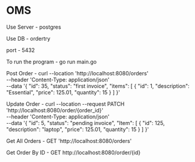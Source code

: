 # OMS

Use Server -  postgres                  

Use DB - ordertry           

port - 5432     



To run the program - go run main.go     


Post Order - 
    curl --location 'http://localhost:8080/orders' \
    --header 'Content-Type: application/json' \
    --data '{
        "id": 35,
        "status": "first invoice",
                "items": [
                    {
                        "id": 1,
                        "description": "Essential",
                        "price": 125.01,
                        "quantity": 15
                    }
                ]
        }'      
        

Update Order - 
    curl --location --request PATCH 'http://localhost:8080/order/{order_id}' \
    --header 'Content-Type: application/json' \
    --data '{
        "id": 5,
        "status": "pending invoice",
        "Item": [
            {
                "id": 125,
                "description": "laptop",
                "price": 125.01,
                "quantity": 15
            }
        ]
    }'
        
        
Get All Orders - 
    GET 'http://localhost:8080/orders'          
    

Get Order By ID - 
    GET http://localhost:8080/order/{id}
